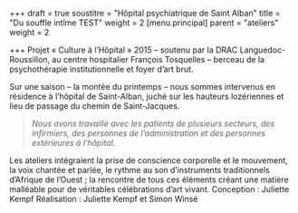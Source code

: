 +++
draft = true
soustitre = "Hôpital psychiatrique de Saint Alban"
title = "Du souffle intîme TEST"
weight = 2
[menu.principal]
parent = "ateliers"
weight = 2

+++
Projet « Culture à l’Hôpital » 2015 – soutenu par la DRAC Languedoc-Roussillon, au centre hospitalier François Tosquelles – berceau de la psychothérapie institutionnelle et foyer d’art brut. 

Sur une saison – la montée du printemps – nous sommes intervenus en résidence à l’hôpital de Saint-Alban, juché sur les hauteurs lozériennes et lieu de passage du chemin de Saint-Jacques.

> *Nous avons travaillé avec les patients de plusieurs secteurs, des infirmiers, des personnes de l’administration et des personnes extérieures à l’hôpital.*

Les ateliers intégraient la prise de conscience corporelle et le mouvement, la voix chantée et parlée, le rythme au son d’instruments traditionnels d’Afrique de l’Ouest ; la rencontre de tous ces éléments créant une matière malléable pour de véritables célébrations d’art vivant.
Conception : Juliette Kempf
Réalisation : Juliette Kempf et Simon Winsé

